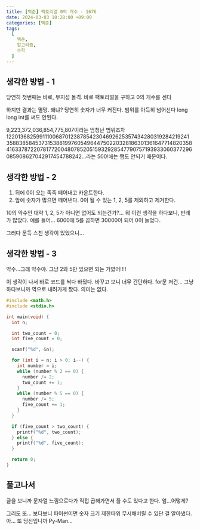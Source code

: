 ```yaml
---
title: [백준] 팩토리얼 0의 개수 - 1676
date: 2024-03-03 18:28:00 +09:00
categories: [백준]
tags:
  [
    백준,
    알고리즘,
    수학
  ]
---
```


## 생각한 방법 - 1
당연히 첫번째는 바로, 무지성 돌격. 바로 팩토리얼을 구하고 0의 개수를 센다

하지만 결과는 멸망. 왜냐? 당연히 숫자가 너무 커진다. 범위를 아득히 넘어선다 long long int를 써도 안된다.

9,223,372,036,854,775,807이라는 엄청난 범위조차 122013682599111006870123878542304692625357434280319284219241
358838584537315388199760549644750220328186301361647714820358
416337872207817720048078520515932928547790757193933060377296
085908627042917454788242...라는 500!에는 쨉도 안되기 때문이다.


## 생각한 방법 - 2
1. 뒤에 0이 오는 족족 떼어내고 카운트한다.
2. 앞에 숫자가 많으면 떼어낸다. 0이 될 수 있는 1, 2, 5를 제외하고 제거한다.

10의 약수인 대략 1, 2, 5가 아니면 없어도 되는건가?... 뭐 이런 생각을 하다보니, 반례가 많았다. 예를 들어... 6000에 5를 곱하면 30000이 되어 0이 늘었다.

그러다 문득 스친 생각이 있었으니...



## 생각한 방법 - 3
약수...그래 약수야. 그냥 2와 5만 있으면 되는 거였어!!!!

이 생각이 나서 바로 코드를 싹다 바꿨다. 바꾸고 보니 너무 간단하다. for문 저건... 그냥 하다보니까 역으로 내려가게 짰다. 의미는 없다.

```C
#include <math.h>
#include <stdio.h>

int main(void) {
  int n;

  int two_count = 0;
  int five_count = 0;

  scanf("%d", &n);

  for (int i = n; i > 0; i--) {
    int number = i;
    while (number % 2 == 0) {
      number /= 2;
      two_count += 1;
    }
    while (number % 5 == 0) {
      number /= 5;
      five_count += 1;
    }
  }

  if (five_count > two_count) {
    printf("%d", two_count);
  } else {
    printf("%d", five_count);
  }

  return 0;
}
```


## 풀고나서
글을 보니까 문자열 느낌으로다가 직접 곱해가면서 풀 수도 있다고 한다. 엄...어떻게?

그리도 또... 보다보니 파이썬이면 숫자 크기 제한따위 무시해버릴 수 있단 걸 알아냈다. 아... 또 당신입니까 Py-Man...